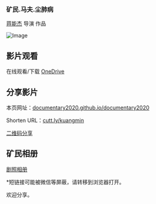 ### 矿民.马夫.尘肺病

[蒋能杰](https://m.weibo.cn/profile/2035410364) 导演  作品

![Image](https://s1.ax1x.com/2020/06/02/tY9hb4.jpg)

## 影片观看
在线观看/下载 [OneDrive](https://hostlocmjj-my.sharepoint.com/:v:/g/personal/dnchen46_uoe_men/EQerm-YjDZ5GuX1OMQ-8jGUBcRx_YhvarHEYkr-mE23jtg?e=R5988L)


## 分享影片
本页网址：[documentary2020.github.io/documentary2020](documentary2020.github.io/documentary2020)

Shorten URL：[cutt.ly/kuangmin](cutt.ly/kuangmin) 

[二维码分享](qrcode.md)

## 矿民相册
[剧照相册](album_kuangmin.md)



*短链接可能被微信等屏蔽，请转移到浏览器打开。



欢迎分享。




